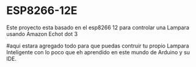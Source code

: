 # ESP8266-12E
Este proyecto esta basado en el esp8266 12 para controlar una Lampara usando Amazon Echot dot 3

#aqui estara agregado todo para que puedas contruir tu propio Lampara Inteligente
con lo poco que eh aprendido en este mundo de Arduino y su IDE.

